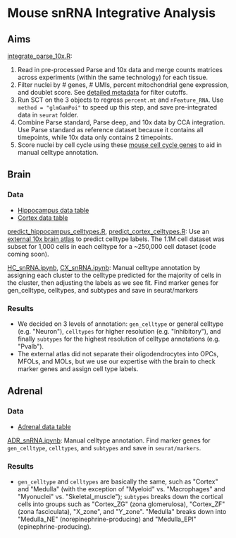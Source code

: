 # Mouse snRNA Integrative Analysis

## Aims
[integrate_parse_10x.R](https://github.com/erebboah/ENC4_Mouse_SingleCell/blob/master/snrna/scripts/integrate_parse_10x.R):
1. Read in pre-processed Parse and 10x data and merge counts matrices across experiments (within the same technology) for each tissue.
2. Filter nuclei by # genes, # UMIs, percent mitochondrial gene expression, and doublet score. See [detailed metadata](https://github.com/erebboah/ENC4_Mouse_SingleCell/blob/master/snrna/ref/enc4_mouse_snrna_metadata.tsv) for filter cutoffs.
3. Run SCT on the 3 objects to regress `percent.mt` and `nFeature_RNA`. Use  `method = "glmGamPoi"` to speed up this step, and save pre-integrated data in `seurat` folder.
4. Combine Parse standard, Parse deep, and 10x data by CCA integration. Use Parse standard as reference dataset because it contains all timepoints, while 10x data only contains 2 timepoints. 
5. Score nuclei by cell cycle using these [mouse cell cycle genes](https://github.com/erebboah/ENC4_Mouse_SingleCell/blob/master/snrna/ref/mouse_cellcycle_genes.rda) to aid in manual celltype annotation.


## Brain
### Data
- [Hippocampus data table](https://github.com/erebboah/ENC4_Mouse_SingleCell/blob/master/snrna/ref/hippocampus_minimal_metadata.tsv)
- [Cortex data table](https://github.com/erebboah/ENC4_Mouse_SingleCell/blob/master/snrna/ref/cortex_minimal_metadata.tsv)

[predict_hippocampus_celltypes.R](https://github.com/erebboah/ENC4_Mouse_SingleCell/blob/master/snrna/scripts/predict_hippocampus_celltypes.R), [predict_cortex_celltypes.R](https://github.com/erebboah/ENC4_Mouse_SingleCell/blob/master/snrna/scripts/predict_cortex_celltypes.R): Use an [external 10x brain atlas](https://portal.brain-map.org/atlases-and-data/rnaseq/mouse-whole-cortex-and-hippocampus-10x) to predict celltype labels. The 1.1M cell dataset was subset for 1,000 cells in each celltype for a ~250,000 cell dataset (code coming soon).

[HC_snRNA.ipynb](https://github.com/erebboah/enc4_mouse/blob/master/snrna/scripts/HC_snRNA.ipynb), [CX_snRNA.ipynb](https://github.com/erebboah/enc4_mouse/blob/master/snrna/scripts/CX_snRNA.ipynb): Manual celltype annotation by assigning each cluster to the celltype predicted for the majority of cells in the cluster, then adjusting the labels as we see fit. Find marker genes for gen_celltype, celltypes, and subtypes and save in seurat/markers


### Results
- We decided on 3 levels of annotation: `gen_celltype` or general celltype (e.g. "Neuron"), `celltypes` for higher resolution (e.g. "Inhibitory"), and finally `subtypes` for the highest resolution of celltype annotations (e.g. "Pvalb"). 
- The external atlas did not separate their oligodendrocytes into OPCs, MFOLs, and MOLs, but we use our expertise with the brain to check marker genes and assign cell type labels.

## Adrenal
### Data
- [Adrenal data table](https://github.com/erebboah/ENC4_Mouse_SingleCell/blob/master/snrna/ref/adrenal_minimal_metadata.tsv)

[ADR_snRNA.ipynb](https://github.com/erebboah/enc4_mouse/blob/master/snrna/scripts/ADR_snRNA.ipynb):
Manual celltype annotation. Find marker genes for `gen_celltype`, `celltypes`, and `subtypes` and save in `seurat/markers`.

### Results 
- `gen_celltype` and `celltypes` are basically the same, such as "Cortex" and "Medulla" (with the exception of "Myeloid" vs. "Macrophages" and "Myonuclei" vs. "Skeletal_muscle"); `subtypes` breaks down the cortical cells into groups such as "Cortex_ZG" (zona glomerulosa), "Cortex_ZF" (zona fasciculata), "X_zone", and "Y_zone". "Medulla" breaks down into "Medulla_NE" (norepinephrine-producing) and "Medulla_EPI" (epinephrine-producing).




